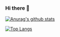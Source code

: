### Hi there 👋

<!--
**WGowi/WGowi** is a ✨ _special_ ✨ repository because its `README.md` (this file) appears on your GitHub profile.

Here are some ideas to get you started:

- 🔭 I’m currently working on ...
- 🌱 I’m currently learning ...
- 👯 I’m looking to collaborate on ...
- 🤔 I’m looking for help with ...
- 💬 Ask me about ...
- 📫 How to reach me: ...
- 😄 Pronouns: ...
- ⚡ Fun fact: ...
-->

[![Anurag's github stats](https://github-readme-stats.vercel.app/api?username=WGowi)](https://github.com/anuraghazra/github-readme-stats)

[![Top Langs](https://github-readme-stats.vercel.app/api/top-langs/?username=WGowi&layout=compact)](https://github.com/anuraghazra/github-readme-stats)

### 